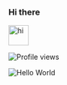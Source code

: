 ### Hi there 

<img src="https://user-images.githubusercontent.com/1303154/88677602-1635ba80-d120-11ea-84d8-d263ba5fc3c0.gif" width="40px" alt="hi">

![Profile views](https://gpvc.arturio.dev/mhmdmydn)



<p><img align="left" src="https://github-readme-stats.vercel.app/api/top-langs/?username=mhmdmydn&layout=compact&hide=html" alt="Hello World" /></p>

